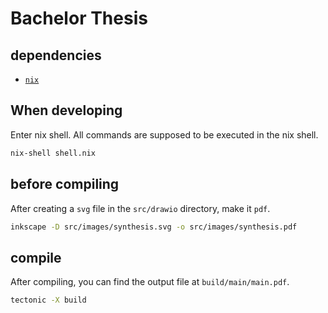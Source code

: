 # Bachelor Thesis

## dependencies

- [`nix`](https://nixos.org/download.html#download-nix)

## When developing

Enter nix shell. All commands are supposed to be executed in the nix shell.

```bash
nix-shell shell.nix
```

## before compiling

After creating a `svg` file in the `src/drawio` directory, make it `pdf`.

```bash
inkscape -D src/images/synthesis.svg -o src/images/synthesis.pdf
```

## compile

After compiling, you can find the output file at `build/main/main.pdf`.

```bash
tectonic -X build
```
